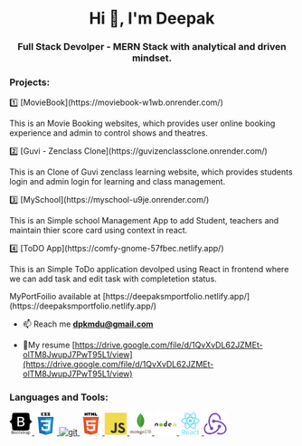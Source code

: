 <h1 align="center">Hi 👋, I'm Deepak</h1>
<h3 align="center">Full Stack Devolper - MERN Stack with analytical and driven mindset.</h3>
<h3 align="left">Projects:</h3>
1️⃣ [MovieBook](https://moviebook-w1wb.onrender.com/)
<p>This is an Movie Booking websites, which provides user online booking experience and admin to control shows and theatres.</p>
2️⃣ [Guvi - Zenclass Clone](https://guvizenclassclone.onrender.com/)
<p>This is an Clone of Guvi zenclass learning website, which provides students login and admin login for learning and class management.</p>
3️⃣ [MySchool](https://myschool-u9je.onrender.com/)
<p>This is an Simple school Management App to add Student, teachers and maintain thier score card using context in react.</p>
4️⃣ [ToDO App](https://comfy-gnome-57fbec.netlify.app/)
<p>This is an Simple ToDo application devolped using React in frontend where we can add task and edit task with completetion status.</p>
MyPortFoilio available at  [https://deepaksmportfolio.netlify.app/](https://deepaksmportfolio.netlify.app/)

- 📫 Reach me **dpkmdu@gmail.com**

- 📄My resume [https://drive.google.com/file/d/1QvXvDL62JZMEt-olTM8JwupJ7PwT95L1/view](https://drive.google.com/file/d/1QvXvDL62JZMEt-olTM8JwupJ7PwT95L1/view)


<h3 align="left">Languages and Tools:</h3>
<p align="left"> <a href="https://getbootstrap.com" target="_blank" rel="noreferrer"> <img src="https://raw.githubusercontent.com/devicons/devicon/master/icons/bootstrap/bootstrap-plain-wordmark.svg" alt="bootstrap" width="40" height="40"/> </a> <a href="https://www.w3schools.com/css/" target="_blank" rel="noreferrer"> <img src="https://raw.githubusercontent.com/devicons/devicon/master/icons/css3/css3-original-wordmark.svg" alt="css3" width="40" height="40"/> </a> <a href="https://git-scm.com/" target="_blank" rel="noreferrer"> <img src="https://www.vectorlogo.zone/logos/git-scm/git-scm-icon.svg" alt="git" width="40" height="40"/> </a>  </a> <a href="https://www.w3.org/html/" target="_blank" rel="noreferrer"> <img src="https://raw.githubusercontent.com/devicons/devicon/master/icons/html5/html5-original-wordmark.svg" alt="html5" width="40" height="40"/> </a> <a href="https://developer.mozilla.org/en-US/docs/Web/JavaScript" target="_blank" rel="noreferrer"> <img src="https://raw.githubusercontent.com/devicons/devicon/master/icons/javascript/javascript-original.svg" alt="javascript" width="40" height="40"/> </a> <a href="https://www.mongodb.com/" target="_blank" rel="noreferrer"> <img src="https://raw.githubusercontent.com/devicons/devicon/master/icons/mongodb/mongodb-original-wordmark.svg" alt="mongodb" width="40" height="40"/> </a> <a href="https://nodejs.org" target="_blank" rel="noreferrer"> <img src="https://raw.githubusercontent.com/devicons/devicon/master/icons/nodejs/nodejs-original-wordmark.svg" alt="nodejs" width="40" height="40"/> </a> <a href="https://reactjs.org/" target="_blank" rel="noreferrer"> <img src="https://raw.githubusercontent.com/devicons/devicon/master/icons/react/react-original-wordmark.svg" alt="react" width="40" height="40"/> </a> <a href="https://redux.js.org" target="_blank" rel="noreferrer"> <img src="https://raw.githubusercontent.com/devicons/devicon/master/icons/redux/redux-original.svg" alt="redux" width="40" height="40"/> </a> </p>
